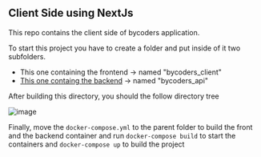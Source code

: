 ## Client Side using NextJs

This repo contains the client side of bycoders application.

To start this project you have to create a folder and put inside of it two subfolders. 
- This one containing the frontend -> named "bycoders_client"
- [This one containg the backend](https://github.com/jsobralgitpush/bycoders_api) -> named "bycoders_api"

After building this directory, you should the follow directory tree

![image](https://user-images.githubusercontent.com/63429525/172460711-34d9710f-a25c-4701-af5a-e4056f0e2928.png)

Finally, move the `docker-compose.yml` to the parent folder to build the front and the backend container and run `docker-compose build` to start the containers and `docker-compose up` to build the project
